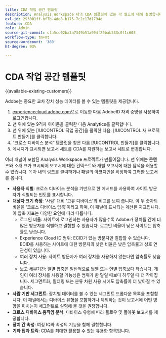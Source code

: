 ```yaml
---
title: CDA 작업 공간 템플릿
description: Analysis Workspace 내의 CDA 템플릿에 있는 각 필드에 대해 설명합니다.
exl-id: 293001ff-bf7b-4de8-b175-7c2c17d1794d
feature: CDA
role: Admin
source-git-commit: cfa5cc02ba3a7349b51a904f29bab533c0f1c603
workflow-type: tm+mt
source-wordcount: '380'
ht-degree: 93%

---
```


# CDA 작업 공간 템플릿

{{available-existing-customers}}

Adobe는 중요한 교차 장치 성능 데이터를 볼 수 있는 템플릿을 제공합니다.

1. [experiencecloud.adobe.com](https://experiencecloud.adobe.com)으로 이동한 다음 AdobeID 자격 증명을 사용하여 로그인합니다.
1. 맨 위에 있는 9격자 아이콘을 클릭한 다음 Analytics를 클릭합니다.
1. 맨 위에 있는 [!UICONTROL 작업 공간]을 클릭한 다음, [!UICONTROL 새 프로젝트 만들기]를 클릭합니다.
1. “크로스 디바이스 분석” 템플릿을 찾은 다음 [!UICONTROL 만들기]를 클릭합니다.
1. 메시지가 표시되면 보고서 세트를 CDA를 지원하는 보고서 세트로 변경합니다.

여러 패널이 포함된 Analysis Workspace 프로젝트가 만들어집니다. 맨 위에는 콘텐츠와 소개 표가 표시되어 보고서에 대한 컨텍스트와 개별 보고서에 대한 탐색을 허용할 수 있습니다. 목차 내의 링크를 클릭하거나 패널의 아코디언을 확장하여 그러한 보고서를 봅니다.

<!--The content below is mirrored in /help/analyze/analysis-workspace/build-workspace-project/starter-projects.md-->

* **사용자 식별**: 크로스 디바이스 분석을 기반으로 한 메서드를 사용하여 사이트 방문자가 식별되는 빈도를 표시합니다.
* **대상자 크기 측정**: &#39;사람&#39; 대비 &#39;고유 디바이스&#39;의 비교를 보여 줍니다. 이 두 숫자의 비율을 &#39;크로스 디바이스 압축&#39;이라고 하며, 이 패널에 표시되는 계산된 지표입니다. 이 압축 지표는 다양한 요인에 따라 다릅니다.
   * 로그인 비율: 사이트에 로그인하는 사용자가 많을수록 Adobe가 장치들 간에 더 많은 방문자를 식별하고 결합할 수 있습니다. 로그인 비율이 낮은 사이트는 압축률도 낮습니다.
   * Experience Cloud ID 범위: ECID가 있는 방문자만 결합할 수 있습니다. ECID를 사용하는 사이트에 대한 방문자의 낮은 비율은 낮은 압축률과 상호 연관성이 있습니다.
   * 여러 장치 사용: 사이트 방문자가 여러 장치를 사용하지 않는다면 압축률도 낮습니다.
   * 보고 세부기간: 일별 압축은 일반적으로 월별 또는 연별 압축보다 작습니다. 개인이 여러 장치를 사용할 가능성은 범위가 한 달일 때보다 하루일 때 더 작아집니다. 세그먼트화, 필터링 또는 분류 차원 사용 시에도 압축률이 더 낮아질 수 있습니다.
* **사람 기반 세그먼트**: 장치별 데이터를 볼 수 있는 세그먼트 드롭다운 목록을 포함합니다. 이 패널에서는 디바이스 유형을 포함하거나 제외하는 것이 보고서에 어떤 영향을 미치는지 세그먼트로 실험해 볼 것을 권장합니다.
* **크로스 디바이스 움직임 분석**: 디바이스 유형에 따라 플로우 및 폴아웃 보고서를 제공합니다.
* **장치 간 속성**: 여정 IQ와 속성의 기능을 함께 결합합니다.
* **기타 팁과 트릭**: CDA를 최대한 활용할 수 있는 유용한 항목입니다.
